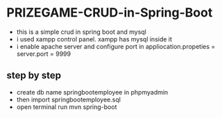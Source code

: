 # PRIZEGAME-CRUD-in-Spring-Boot

- this is a simple crud in spring boot and mysql
- i used xampp control panel. xampp has mysql inside it
- i enable apache server and configure port in appliocation.propeties = server.port = 9999

## step by step

- create db name springbootemployee in phpmyadmin
- then import springbootemployee.sql
- open terminal run mvn spring-boot

